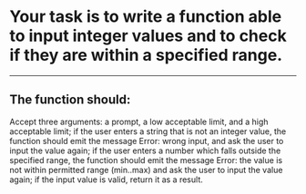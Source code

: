 # Your task is to write a function able to input integer values and to check if they are within a specified range.
***
## The function should:

Accept three arguments: a prompt, a low acceptable limit, and a high acceptable limit;
if the user enters a string that is not an integer value, the function should emit the message Error: wrong input, and ask the user to input the value again;
if the user enters a number which falls outside the specified range, the function should emit the message Error: the value is not within permitted range (min..max) and ask the user to input the value again;
if the input value is valid, return it as a result.
